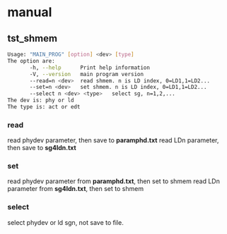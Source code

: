 # manual

## tst_shmem
```bash
Usage: "MAIN_PROG" [option] <dev> [type]
The option are:
       -h, --help      Print help information
       -V, --version   main program version
       --read=n <dev>  read shmem. n is LD index, 0=LD1,1=LD2...
       --set=n <dev>   set shmem. n is LD index, 0=LD1,1=LD2...
       --select n <dev> <type>   select sg, n=1,2,...
The dev is: phy or ld
The type is: act or edt
```

### read
read phydev parameter, then save to **paramphd.txt**
read LDn parameter, then save to **sg4ldn.txt**

### set
read phydev parameter from **paramphd.txt**, then set to shmem
read LDn parameter from **sg4ldn.txt**, then set to shmem

### select
select phydev or ld sgn, not save to file.


